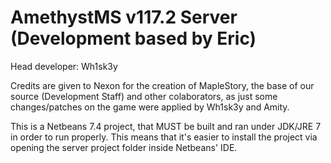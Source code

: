 # AmethystMS v117.2 Server (Development based by Eric) 
Head developer: Wh1sk3y

Credits are given to Nexon for the creation of MapleStory, the base of our source (Development Staff) and other colaborators, as just some changes/patches on the game were applied by Wh1sk3y and Amity.

This is a Netbeans 7.4 project, that MUST be built and ran under JDK/JRE 7 in order to run properly. This means that it's easier to install the project via opening the server project folder inside Netbeans' IDE.